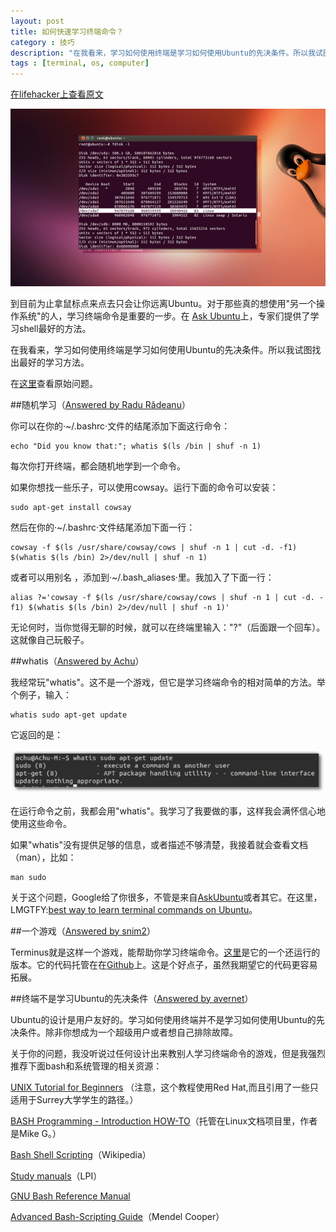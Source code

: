 ```yaml
---
layout: post
title: 如何快速学习终端命令？
category : 技巧
description: "在我看来，学习如何使用终端是学习如何使用Ubuntu的先决条件。所以我试图找出最好的学习方法。"
tags : [terminal, os, computer]
---
```


[在lifehacker上查看原文](http://lifehacker.com/how-can-i-quickly-learn-terminal-commands-1494082178)

![pict](/images/terminal-commans/ku-xlarge.jpg)

到目前为止拿鼠标点来点去只会让你远离Ubuntu。对于那些真的想使用"另一个操作系统"的人，学习终端命令是重要的一步。在 [Ask Ubuntu](http://askubuntu.com/?utm_source=lifehacker&utm_medium=syndication&utm_campaign=crowdhacker&utm_content=ubuntu-99)上，专家们提供了学习shell最好的方法。

在我看来，学习如何使用终端是学习如何使用Ubuntu的先决条件。所以我试图找出最好的学习方法。

在[这里](http://askubuntu.com/questions/337300/are-there-any-games-which-can-train-people-to-learn-terminal-commands)查看原始问题。

##随机学习（[Answered by Radu Rădeanu](http://askubuntu.com/questions/337300/are-there-any-games-which-can-train-people-to-learn-terminal-commands/337382#337382)）

你可以在你的·~/.bashrc·文件的结尾添加下面这行命令：

    echo "Did you know that:"; whatis $(ls /bin | shuf -n 1)

每次你打开终端，都会随机地学到一个命令。

如果你想找一些乐子，可以使用cowsay。运行下面的命令可以安装：

    sudo apt-get install cowsay

然后在你的·~/.bashrc·文件结尾添加下面一行：

    cowsay -f $(ls /usr/share/cowsay/cows | shuf -n 1 | cut -d. -f1) $(whatis $(ls /bin) 2>/dev/null | shuf -n 1)

或者可以用别名 ，添加到·~/.bash_aliases·里。我加入了下面一行：

    alias ?='cowsay -f $(ls /usr/share/cowsay/cows | shuf -n 1 | cut -d. -f1) $(whatis $(ls /bin) 2>/dev/null | shuf -n 1)'

无论何时，当你觉得无聊的时候，就可以在终端里输入："?"（后面跟一个回车）。 这就像自己玩骰子。

##whatis（[Answered by Achu](http://askubuntu.com/questions/337300/are-there-any-games-which-can-train-people-to-learn-terminal-commands/337303#337303)）

我经常玩"whatis"。这不是一个游戏，但它是学习终端命令的相对简单的方法。举个例子，输入：

    whatis sudo apt-get update

它返回的是：

![pict](/images/terminal-commans/ku-xlarge.png)

在运行命令之前，我都会用"whatis"。我学习了我要做的事，这样我会满怀信心地使用这些命令。

如果"whatis"没有提供足够的信息，或者描述不够清楚，我接着就会查看文档（man），比如：

    man sudo

关于这个问题，Google给了你很多，不管是来自[AskUbuntu](http://askubuntu.com/?utm_source=lifehacker&utm_medium=syndication&utm_campaign=crowdhacker&utm_content=ubuntu-99)或者其它。在这里，LMGTFY:[best way to learn terminal commands on Ubuntu](http://www.google.co.uk/search?&q=best%20way%20to%20learn%20terminal%20commands%20on%20ubuntu&cad=h)。

##一个游戏（[Answered by snim2](http://askubuntu.com/questions/337300/are-there-any-games-which-can-train-people-to-learn-terminal-commands/337507#337507)）

Terminus就是这样一个游戏，能帮助你学习终端命令。[这里](http://web.mit.edu/mprat/Public/web/Terminus/Web/main.html)是它的一个还运行的版本。它的代码托管在在[Github](https://github.com/mprat/Terminus)上。这是个好点子，虽然我期望它的代码更容易拓展。

##终端不是学习Ubuntu的先决条件（[Answered by avernet](http://askubuntu.com/questions/337300/are-there-any-games-which-can-train-people-to-learn-terminal-commands/337424#337424)）

Ubuntu的设计是用户友好的。学习如何使用终端并不是学习如何使用Ubuntu的先决条件。除非你想成为一个超级用户或者想自己排除故障。

关于你的问题，我没听说过任何设计出来教别人学习终端命令的游戏，但是我强烈推荐下面bash和系统管理的相关资源：

[UNIX Tutorial for Beginners](http://www.ee.surrey.ac.uk/Teaching/Unix/) （注意，这个教程使用Red Hat,而且引用了一些只适用于Surrey大学学生的路径。）

[BASH Programming - Introduction HOW-TO](http://www.tldp.org/HOWTO/Bash-Prog-Intro-HOWTO.html)（托管在Linux文档项目里，作者是Mike G。）

[Bash Shell Scripting](http://en.wikibooks.org/wiki/Bash_Shell_Scripting)（Wikipedia）

[Study manuals](http://www.nongnu.org/lpi-manuals/manual/)（LPI）

[GNU Bash Reference Manual](http://www.gnu.org/software/bash/manual/bashref.html)

[Advanced Bash-Scripting Guide](http://linux.die.net/abs-guide/)（Mendel Cooper）


